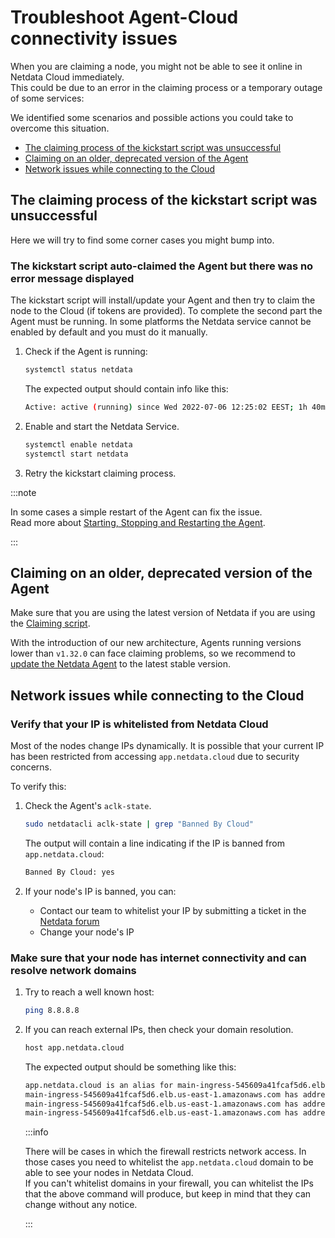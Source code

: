 <!--
title: "Troubleshoot Agent-Cloud connectivity issues"
description: "A simple guide to troubleshoot occurrences where the Agent is showing as offline after claiming."
custom_edit_url: https://github.com/netdata/netdata/edit/master/guides/troubleshoot/troubleshooting-agent-with-cloud-connection.md
-->

# Troubleshoot Agent-Cloud connectivity issues

When you are claiming a node, you might not be able to see it online in Netdata Cloud immediately.  
This could be due to an error in the claiming process or a temporary outage of some services:

We identified some scenarios and possible actions you could take to overcome this situation.

- [The claiming process of the kickstart script was unsuccessful](#the-claiming-process-of-the-kickstart-script-was-unsuccessful)
- [Claiming on an older, deprecated version of the Agent](#claiming-on-an-older-deprecated-version-of-the-agent)
- [Network issues while connecting to the Cloud](#network-issues-while-connecting-to-the-cloud)

## The claiming process of the kickstart script was unsuccessful

Here we will try to find some corner cases you might bump into.

### The kickstart script auto-claimed the Agent but there was no error message displayed

The kickstart script will install/update your Agent and then try to claim the node to the Cloud (if tokens are provided). To
complete the second part the Agent must be running. In some platforms the Netdata service cannot be enabled by default
and you must do it manually.

1. Check if the Agent is running:

    ```bash
    systemctl status netdata
    ```

    The expected output should contain info like this:

    ```bash
    Active: active (running) since Wed 2022-07-06 12:25:02 EEST; 1h 40min ago
    ```

2. Enable and start the Netdata Service.

    ```bash
    systemctl enable netdata
    systemctl start netdata
    ```

3. Retry the kickstart claiming process.

:::note

In some cases a simple restart of the Agent can fix the issue.  
Read more about [Starting, Stopping and Restarting the Agent](/docs/configure/start-stop-restart).

:::

## Claiming on an older, deprecated version of the Agent

Make sure that you are using the latest version of Netdata if you are using the [Claiming script](https://learn.netdata.cloud/docs/agent/claim#claiming-script).

With the introduction of our new architecture, Agents running versions lower than `v1.32.0` can face claiming problems, so we recommend to [update the Netdata Agent](https://learn.netdata.cloud/docs/agent/packaging/installer/update) to the latest stable version.

## Network issues while connecting to the Cloud

### Verify that your IP is whitelisted from Netdata Cloud

Most of the nodes change IPs dynamically. It is possible that your current IP has been restricted from accessing `app.netdata.cloud` due to security concerns.

To verify this:

1. Check the Agent's `aclk-state`.

    ```bash
    sudo netdatacli aclk-state | grep "Banned By Cloud"
    ```

    The output will contain a line indicating if the IP is banned from `app.netdata.cloud`:

    ```bash
    Banned By Cloud: yes
    ```

2. If your node's IP is banned, you can:

    - Contact our team to whitelist your IP by submitting a ticket in the [Netdata forum](https://community.netdata.cloud/)
    - Change your node's IP

### Make sure that your node has internet connectivity and can resolve network domains

1. Try to reach a well known host:

    ```bash
    ping 8.8.8.8
    ```
  
2. If you can reach external IPs, then check your domain resolution.

    ```bash
    host app.netdata.cloud
    ```

    The expected output should be something like this:

    ```bash
    app.netdata.cloud is an alias for main-ingress-545609a41fcaf5d6.elb.us-east-1.amazonaws.com.
    main-ingress-545609a41fcaf5d6.elb.us-east-1.amazonaws.com has address 54.198.178.11
    main-ingress-545609a41fcaf5d6.elb.us-east-1.amazonaws.com has address 44.207.131.212
    main-ingress-545609a41fcaf5d6.elb.us-east-1.amazonaws.com has address 44.196.50.41
    ```

    :::info

    There will be cases in which the firewall restricts network access. In those cases you need to whitelist the `app.netdata.cloud` domain to be able to see your nodes in Netdata Cloud.  
    If you can't whitelist domains in your firewall, you can whitelist the IPs that the above command will produce, but keep in mind that they can change without any notice.

    :::
